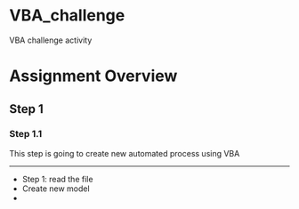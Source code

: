 # VBA_challenge
VBA challenge activity


# Assignment Overview

## Step 1

### Step 1.1
This step is going to create new automated process using VBA

<hr/>


- Step 1: read the file
- Create new model
- 